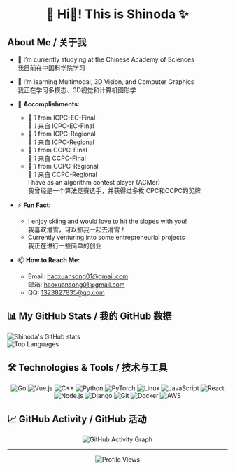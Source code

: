 <h1 align="center">👋 Hi🤪! This is Shinoda ✨</h1>


## About Me / 关于我

- 🔭 I’m currently studying at the Chinese Academy of Sciences  
     我目前在中国科学院学习

- 🌱 I’m learning Multimodal, 3D Vision, and Computer Graphics  
     我正在学习多模态、3D视觉和计算机图形学

- 🏅 **Accomplishments:**  
  - 🥈 *1* from ICPC-EC-Final  
    🥈 *1* 来自 ICPC-EC-Final
  - 🥈 *1* from ICPC-Regional  
    🥈 *1* 来自 ICPC-Regional
  - 🥈 *1* from CCPC-Final  
    🥈 *1* 来自 CCPC-Final
  - 🥈 *1* from CCPC-Regional  
    🥈 *1* 来自 CCPC-Regional  
  I have as an algorithm contest player (ACMer)  
  我曾经是一个算法竞赛选手，并获得过多枚ICPC和CCPC的奖牌

- ⚡ **Fun Fact:**  
  - I enjoy skiing and would love to hit the slopes with you!  
    我喜欢滑雪，可以抓我一起去滑雪！
  - Currently venturing into some entrepreneurial projects  
    我正在进行一些简单的创业

- 📫 **How to Reach Me:**  
  - Email: [haoxuansong01@gmail.com](mailto:haoxuansong01@gmail.com)  
    邮箱: [haoxuansong01@gmail.com](mailto:haoxuansong01@gmail.com)
  - QQ: [1323827835@qq.com](mailto:1323827835@qq.com)



## 📊 My GitHub Stats / 我的 GitHub 数据

![Shinoda's GitHub stats](https://github-readme-stats.vercel.app/api?username=shinodashx&show_icons=true&theme=radical)  
![Top Languages](https://github-readme-stats.vercel.app/api/top-langs/?username=shinodashx&layout=compact&theme=radical)

## 🛠️ Technologies & Tools / 技术与工具

<p align="center">
  <img src="https://img.shields.io/badge/Go-00ADD8?style=for-the-badge&logo=go&logoColor=white" alt="Go" />
  <img src="https://img.shields.io/badge/Vue.js-4FC08D?style=for-the-badge&logo=vue.js&logoColor=white" alt="Vue.js" />
  <img src="https://img.shields.io/badge/C++-00599C?style=for-the-badge&logo=c%2B%2B&logoColor=white" alt="C++" />
  <img src="https://img.shields.io/badge/Python-3776AB?style=for-the-badge&logo=python&logoColor=white" alt="Python" />
  <img src="https://img.shields.io/badge/PyTorch-EE4C2C?style=for-the-badge&logo=pytorch&logoColor=white" alt="PyTorch" />
  <img src="https://img.shields.io/badge/Linux-FCC624?style=for-the-badge&logo=linux&logoColor=black" alt="Linux" />
  <img src="https://img.shields.io/badge/JavaScript-F7DF1E?style=for-the-badge&logo=javascript&logoColor=black" alt="JavaScript" />
  <img src="https://img.shields.io/badge/React-61DAFB?style=for-the-badge&logo=react&logoColor=black" alt="React" />
  <img src="https://img.shields.io/badge/Node.js-339933?style=for-the-badge&logo=nodedotjs&logoColor=white" alt="Node.js" />
  <img src="https://img.shields.io/badge/Django-092E20?style=for-the-badge&logo=django&logoColor=white" alt="Django" />
  <img src="https://img.shields.io/badge/Git-F05032?style=for-the-badge&logo=git&logoColor=white" alt="Git" />
  <img src="https://img.shields.io/badge/Docker-2496ED?style=for-the-badge&logo=docker&logoColor=white" alt="Docker" />
  <img src="https://img.shields.io/badge/AWS-232F3E?style=for-the-badge&logo=amazon-aws&logoColor=white" alt="AWS" />
</p>

## 📈 GitHub Activity / GitHub 活动

<p align="center">
  <img src="https://github-readme-activity-graph.vercel.app/graph?username=shinodashx&theme=react-dark&area=true" alt="GitHub Activity Graph" />
</p>


---

<p align="center">
  <img src="https://komarev.com/ghpvc/?username=shinodashx&color=brightgreen&style=flat" alt="Profile Views" />
</p>